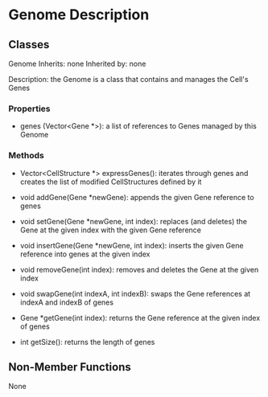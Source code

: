 # Genome Description

## Classes

Genome
Inherits: none
Inherited by: none

Description: the Genome is a class that contains and manages the Cell's Genes

### Properties
- genes (Vector\<Gene *\>): a list of references to Genes managed by this Genome

### Methods
- Vector<CellStructure *> expressGenes(): iterates through genes and creates the list of modified CellStructures defined by it

- void addGene(Gene *newGene): appends the given Gene reference to genes
- void setGene(Gene *newGene, int index): replaces (and deletes) the Gene at the given index with the given Gene reference
- void insertGene(Gene *newGene, int index): inserts the given Gene reference into genes at the given index
- void removeGene(int index): removes and deletes the Gene at the given index
- void swapGene(int indexA, int indexB): swaps the Gene references at indexA and indexB of genes
- Gene *getGene(int index): returns the Gene reference at the given index of genes
- int getSize(): returns the length of genes

## Non-Member Functions
None
